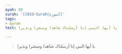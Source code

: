 ```yaml
---
ayah: 45
surah: '[[033-Surah|سورة]]'
tags:
- quran
text: يا أيها النبي إنا أرسلناك شاهدا ومبشرا ونذيرا

---
```

> يا أيها النبي إنا أرسلناك شاهدا ومبشرا ونذيرا
